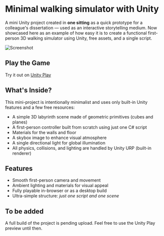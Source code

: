 # Minimal walking simulator with Unity

A mini Unity project created in **one sitting** as a quick prototype for a colleague's dissertation — used as an interactive storytelling medium. Now showcased here as an example of how easy it is to create a functional first-person 3D walking simulator using Unity, free assets, and a single script.

![Screenshot](./theseuslabyrinth.png)

## Play the Game

Try it out on [Unity Play](https://play.unity.com/en/games/86aa24a4-12c2-4350-9c38-be35adc5188c/theseus-labyrinth)  

## What's Inside?

This mini-project is intentionally minimalist and uses only built-in Unity features and a few free resources:

- A simple 3D labyrinth scene made of geometric primitives (cubes and planes)
- A first-person controller built from scratch using just one C# script
- Materials for the walls and floor
- A skybox image to enhance visual atmosphere
- A single directional light for global illumination
- All physics, collisions, and lighting are handled by Unity URP (built-in renderer)

## Features

- Smooth first-person camera and movement
- Ambient lighting and materials for visual appeal
- Fully playable in-browser or as a desktop build
- Ultra-simple structure: _just one script and one scene_

## To be added

A full build of the project is pending upload. Feel free to use the Unity Play preview until then.
